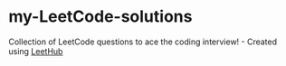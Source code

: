 # my-LeetCode-solutions
Collection of LeetCode questions to ace the coding interview! - Created using [LeetHub](https://github.com/QasimWani/LeetHub)
